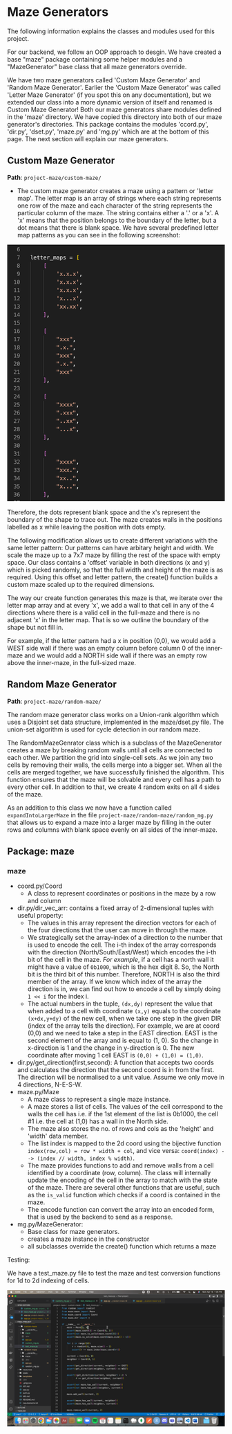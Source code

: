 # Maze Generators

The following information explains the classes and modules used for this project.

For our backend, we follow an OOP approach to desgin. We have created a base "maze" package containing some helper modules and a "MazeGenerator" base class that all maze generators override.

We have two maze generators called 'Custom Maze Generator' and 'Random Maze Generator'. Earlier the 'Custom Maze Generator' was called 'Letter Maze Generator' (if you spot this on any documentation), but we extended our class into a more dynamic version of itself and renamed is Custom Maze Generator! Both our maze generators share modules defined in the 'maze' directory. We have copied this directory into both of our maze generator's directories. This package contains the modules 'ccord.py', 'dir.py', 'dset.py', 'maze.py' and 'mg.py' which are at the bottom of this page. The next section will explain our maze generators.

## Custom Maze Generator

**Path**: `project-maze/custom-maze/`

- The custom maze generator creates a maze using a pattern or 'letter map'. The letter map is an array of strings where each string represents one row of the maze and each character of the string represents the particular column of the maze. The string contains either a '.' or a 'x'. A 'x' means that the position belongs to the boundary of the letter, but a dot means that there is blank space. We have several predefined letter map patterns as you can see in the following screenshot:

![Letter Map Patterns](resources/letter-maps.png)

Therefore, the dots represent blank space and the x's represent the boundary of the shape to trace out. The maze creates walls in the positions labelled as x while leaving the position with dots empty.

The following modification allows us to create different variations with the same letter pattern: Our patterns can have arbitary height and width. We scale the maze up to a 7x7 maze by filling the rest of the space with empty space. Our class contains a 'offset' variable in both directions (x and y) which is picked randomly, so that the full width and height of the maze is as required. Using this offset and letter pattern, the create() function builds a custom maze scaled up to the required dimensions.

The way our create function generates this maze is that, we iterate over the letter map array and at every 'x', we add a wall to that cell in any of the 4 directions where there is a valid cell in the full-maze and there is no adjacent 'x' in the letter map. That is so we outline the boundary of the shape but not fill in.

For example, if the letter pattern had a x in position (0,0), we would add a WEST side wall if there was an empty column before column 0 of the inner-maze and we would add a NORTH side wall if there was an empty row above the inner-maze, in the full-sized maze.

## Random Maze Generator

**Path**: `project-maze/random-maze/`

The random maze generator class works on a Union-rank algorithm which uses a Disjoint set data structure, implemented in the maze/dset.py file. The union-set algorithm is used for cycle detection in our random maze.

The RandomMazeGenrator class which is a subclass of the MazeGenerator creates a maze by breaking random walls until all cells are connected to each other. We partition the grid into single-cell sets. As we join any two cells by removing their walls, the cells merge into a bigger set. When all the cells are merged together, we have successfully finished the algorithm. This function ensures that the maze will be solvable and every cell has a path to every other cell. In addition to that, we create 4 random exits on all 4 sides of the maze.

As an addition to this class we now have a function called `expandIntoLargerMaze` in the file `project-maze/random-maze/random_mg.py` that allows us to expand a maze into a larger maze by filling in the outer rows and columns with blank space evenly on all sides of the inner-maze.

## Package: maze

### maze

- coord.py/Coord
  - A class to represent coordinates or positions in the maze by a row and column
- dir.py/dir_vec_arr: contains a fixed array of 2-dimensional tuples with useful property:
  - The values in this array represent the direction vectors for each of the four directions that the user can move in through the maze.
  - We strategically set the array-index of a direction to the number that is used to encode the cell. The i-th index of the array corresponds with the direction (North/South/East/West) which encodes the i-th bit of the cell in the maze. _For example_, if a cell has a north wall it might have a value of `0b1000`, which is the hex digit 8. So, the North bit is the third bit of this number. Therefore, NORTH is also the third member of the array. If we know which index of the array the direction is in, we can find out how to encode a cell by simply doing `1 << i` for the index i.
  - The actual numbers in the tuple, `(dx,dy)` represent the value that when added to a cell with coordinate `(x,y)` equals to the coordinate `(x+dx,y+dy)` of the new cell, when we take one step in the given DIR (index of the array tells the direction). For example, we are at coord (0,0) and we need to take a step in the EAST direction. EAST is the second element of the array and is equal to (1, 0). So the change in x-direction is 1 and the change in y-direction is 0. The new coordinate after moving 1 cell EAST is `(0,0) + (1,0) = (1,0)`.
- dir.py/get_direction(first,second): A function that accepts two coords and calculates the direction that the second coord is in from the first. The direction will be normalised to a unit value. Assume we only move in 4 directions, N-E-S-W.
- maze.py/Maze
  - A maze class to represent a single maze instance.
  - A maze stores a list of cells. The values of the cell correspond to the walls the cell has i.e. if the 1st element of the list is 0b1000, the cell #1 i.e. the cell at (1,0) has a wall in the North side.
  - The maze also stores the no. of rows and cols as the 'height' and 'width' data member.
  - The list index is mapped to the 2d coord using the bijective function `index(row,col) = row * width + col`, and vice versa: `coord(index) --> (index // width, index % width)`.
  - The maze provides functions to add and remove walls from a cell identified by a coordinate (row, column). The class will internally update the encoding of the cell in the array to match with the state of the maze. There are several other functions that are useful, such as the `is_valid` function which checks if a coord is contained in the maze.
  - The encode function can convert the array into an encoded form, that is used by the backend to send as a response.
- mg.py/MazeGenerator:
  - Base class for maze generators.
  - creates a maze instance in the constructor
  - all subclasses override the create() function which returns a maze

Testing:

We have a test_maze.py file to test the maze and test conversion functions for 1d to 2d indexing of cells.

![Tests screenshot](resources/maze-tests.png)
